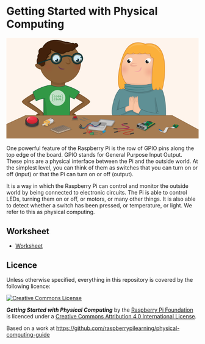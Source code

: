 # Getting Started with Physical Computing

![](cover.png)

One powerful feature of the Raspberry Pi is the row of GPIO pins along the top edge of the board. GPIO stands for General Purpose Input Output. These pins are a physical interface between the Pi and the outside world. At the simplest level, you can think of them as switches that you can turn on or off (input) or that the Pi can turn on or off (output).

It is a way in which the Raspberry Pi can control and monitor the outside world by being connected to electronic circuits. The Pi is able to control LEDs, turning them on or off, or motors, or many other things. It is also able to detect whether a switch has been pressed, or temperature, or light. We refer to this as physical computing.

## Worksheet
- [Worksheet](worksheet.md)

## Licence

Unless otherwise specified, everything in this repository is covered by the following licence:

[![Creative Commons License](http://i.creativecommons.org/l/by-sa/4.0/88x31.png)](http://creativecommons.org/licenses/by-sa/4.0/)

***Getting Started with Physical Computing*** by the [Raspberry Pi Foundation](http://www.raspberrypi.org) is licenced under a [Creative Commons Attribution 4.0 International License](http://creativecommons.org/licenses/by-sa/4.0/).

Based on a work at https://github.com/raspberrypilearning/physical-computing-guide

